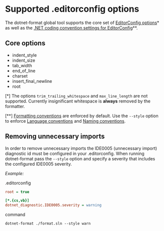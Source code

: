 # Supported .editorconfig options
The dotnet-format global tool supports the core set of [EditorConfig options](https://github.com/editorconfig/editorconfig/wiki/EditorConfig-Properties)* as well as the [.NET coding convention settings for EditorConfig](https://docs.microsoft.com/en-us/visualstudio/ide/editorconfig-code-style-settings-reference?view=vs-2019)**.

## Core options
- indent_style
- indent_size
- tab_width
- end_of_line
- charset
- insert_final_newline
- root

[*] The options `trim_trailing_whitespace` and `max_line_length` are not supported. Currently insignificant whitespace is **always** removed by the formatter.

[**] [Formatting conventions](https://docs.microsoft.com/en-us/visualstudio/ide/editorconfig-formatting-conventions?view=vs-2019) are enforced by default. Use the `--style` option to enforce [Language conventions](https://docs.microsoft.com/en-us/visualstudio/ide/editorconfig-language-conventions?view=vs-2019) and [Naming conventions](https://docs.microsoft.com/en-us/visualstudio/ide/editorconfig-naming-conventions?view=vs-2019).

## Removing unnecessary imports
In order to remove unnecessary imports the IDE0005 (unnecessary import) diagnostic id must be configured in your .editorconfig. When running dotnet-format pass the `--style` option and specify a severity that includes the configured IDE0005 severity.

*Example:*

.editorconfig
```ini
root = true

[*.{cs,vb}]
dotnet_diagnostic.IDE0005.severity = warning
```

command
```console
dotnet-format ./format.sln --style warn
```